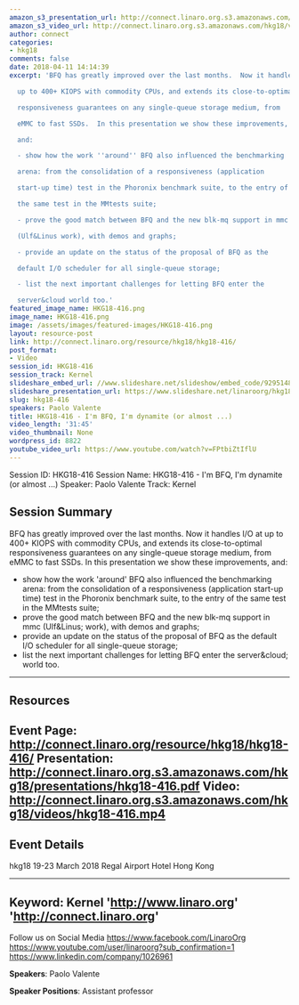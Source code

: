 ```yaml
---
amazon_s3_presentation_url: http://connect.linaro.org.s3.amazonaws.com/hkg18/presentations/hkg18-416.pdf
amazon_s3_video_url: http://connect.linaro.org.s3.amazonaws.com/hkg18/videos/hkg18-416.mp4
author: connect
categories:
- hkg18
comments: false
date: 2018-04-11 14:14:39
excerpt: 'BFQ has greatly improved over the last months.  Now it handles I/O at

  up to 400+ KIOPS with commodity CPUs, and extends its close-to-optimal

  responsiveness guarantees on any single-queue storage medium, from

  eMMC to fast SSDs.  In this presentation we show these improvements,

  and:

  - show how the work ''around'' BFQ also influenced the benchmarking

  arena: from the consolidation of a responsiveness (application

  start-up time) test in the Phoronix benchmark suite, to the entry of

  the same test in the MMtests suite;

  - prove the good match between BFQ and the new blk-mq support in mmc

  (Ulf&Linus work), with demos and graphs;

  - provide an update on the status of the proposal of BFQ as the

  default I/O scheduler for all single-queue storage;

  - list the next important challenges for letting BFQ enter the

  server&cloud world too.'
featured_image_name: HKG18-416.png
image_name: HKG18-416.png
image: /assets/images/featured-images/HKG18-416.png
layout: resource-post
link: http://connect.linaro.org/resource/hkg18/hkg18-416/
post_format:
- Video
session_id: HKG18-416
session_track: Kernel
slideshare_embed_url: //www.slideshare.net/slideshow/embed_code/92951488
slideshare_presentation_url: https://www.slideshare.net/linaroorg/hkg18416-im-bfq-im-dynamite-or-almost
slug: hkg18-416
speakers: Paolo Valente
title: HKG18-416 - I'm BFQ, I'm dynamite (or almost ...)
video_length: '31:45'
video_thumbnail: None
wordpress_id: 8822
youtube_video_url: https://www.youtube.com/watch?v=FPtbiZtIflU
---
```


Session ID: HKG18-416
Session Name: HKG18-416 - I'm BFQ, I'm dynamite (or almost ...)
Speaker: Paolo Valente
Track: Kernel


## Session Summary
BFQ has greatly improved over the last months.  Now it handles I/O at
up to 400+ KIOPS with commodity CPUs, and extends its close-to-optimal
responsiveness guarantees on any single-queue storage medium, from
eMMC to fast SSDs.  In this presentation we show these improvements,
and:
- show how the work 'around' BFQ also influenced the benchmarking
arena: from the consolidation of a responsiveness (application
start-up time) test in the Phoronix benchmark suite, to the entry of
the same test in the MMtests suite;
- prove the good match between BFQ and the new blk-mq support in mmc
(Ulf&Linus; work), with demos and graphs;
- provide an update on the status of the proposal of BFQ as the
default I/O scheduler for all single-queue storage;
- list the next important challenges for letting BFQ enter the
server&cloud; world too.
---------------------------------------------------
## Resources
Event Page: http://connect.linaro.org/resource/hkg18/hkg18-416/
Presentation: http://connect.linaro.org.s3.amazonaws.com/hkg18/presentations/hkg18-416.pdf
Video: http://connect.linaro.org.s3.amazonaws.com/hkg18/videos/hkg18-416.mp4
 ---------------------------------------------------
## Event Details
hkg18
19-23 March 2018
Regal Airport Hotel Hong Kong

---------------------------------------------------
Keyword: Kernel
'http://www.linaro.org'
'http://connect.linaro.org'
---------------------------------------------------
Follow us on Social Media
https://www.facebook.com/LinaroOrg
https://www.youtube.com/user/linaroorg?sub_confirmation=1
https://www.linkedin.com/company/1026961

**Speakers**: Paolo Valente

**Speaker Positions**: Assistant professor
